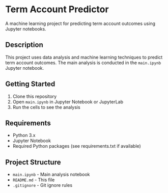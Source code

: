 # Term Account Predictor

A machine learning project for predicting term account outcomes using Jupyter notebooks.

## Description

This project uses data analysis and machine learning techniques to predict term account outcomes. The main analysis is conducted in the `main.ipynb` Jupyter notebook.

## Getting Started

1. Clone this repository
2. Open `main.ipynb` in Jupyter Notebook or JupyterLab
3. Run the cells to see the analysis

## Requirements

- Python 3.x
- Jupyter Notebook
- Required Python packages (see requirements.txt if available)

## Project Structure

- `main.ipynb` - Main analysis notebook
- `README.md` - This file
- `.gitignore` - Git ignore rules 